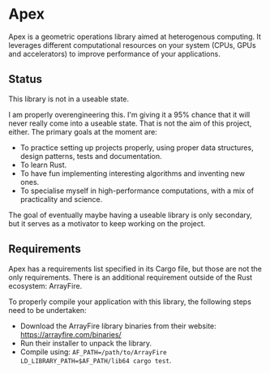 Apex
====
Apex is a geometric operations library aimed at heterogenous computing. It leverages different computational resources on your system (CPUs, GPUs and accelerators) to improve performance of your applications.

Status
----
This library is not in a useable state.

I am properly overengineering this. I'm giving it a 95% chance that it will never really come into a useable state. That is not the aim of this project, either. The primary goals at the moment are:
* To practice setting up projects properly, using proper data structures, design patterns, tests and documentation.
* To learn Rust.
* To have fun implementing interesting algorithms and inventing new ones.
* To specialise myself in high-performance computations, with a mix of practicality and science.

The goal of eventually maybe having a useable library is only secondary, but it serves as a motivator to keep working on the project.

Requirements
----
Apex has a requirements list specified in its Cargo file, but those are not the only requirements. There is an additional requirement outside of the Rust ecosystem: ArrayFire.

To properly compile your application with this library, the following steps need to be undertaken:
* Download the ArrayFire library binaries from their website: https://arrayfire.com/binaries/
* Run their installer to unpack the library.
* Compile using: `AF_PATH=/path/to/ArrayFire LD_LIBRARY_PATH=$AF_PATH/lib64 cargo test`.

